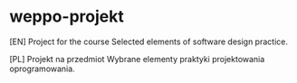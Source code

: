 # weppo-projekt

[EN]
Project for the course Selected elements of software design practice.

[PL]
Projekt na przedmiot Wybrane elementy praktyki projektowania oprogramowania.
